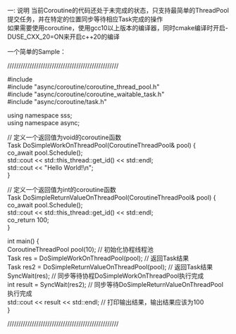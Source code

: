 一: 说明
当前Coroutine的代码还处于未完成的状态，只支持最简单的ThreadPool提交任务，并在特定的位置同步等待相应Task完成的操作  
如果需要使用coroutine，使用gcc10以上版本的编译器，同时cmake编译时开启-DUSE_CXX_20=ON来开启c++20的编译  

一个简单的Sample：

//////////////////////////////////////////////////

#include <iostream>  
#include "async/coroutine/coroutine_thread_pool.h"  
#include "async/coroutine/coroutine_waitable_task.h"  
#include "async/coroutine/task.h"  

using namespace sss;  
using namespace async;  

// 定义一个返回值为void的coroutine函数  
Task<void> DoSimpleWorkOnThreadPool(CoroutineThreadPool& pool) {  
  co_await pool.Schedule();  
  std::cout << std::this_thread::get_id() << std::endl;  
  std::cout << "Hello World!\n";  
}  

// 定义一个返回值为int的coroutine函数  
Task<int> DoSimpleReturnValueOnThreadPool(CoroutineThreadPool& pool) {  
  co_await pool.Schedule();  
  std::cout << std::this_thread::get_id() << std::endl;  
  co_return 100;  
}  

int main() {  
  CoroutineThreadPool pool(10);  // 初始化协程线程池  
  Task<void> res = DoSimpleWorkOnThreadPool(pool);   // 返回Task结果  
  Task<int> res2 = DoSimpleReturnValueOnThreadPool(pool);  // 返回Task结果    
  SyncWait(res);  //  同步等待协程DoSimpleWorkOnThreadPool执行完成  
  int result = SyncWait(res2);  // 同步等待DoSimpleReturnValueOnThreadPool执行完成  
  std::cout << result << std::endl;  // 打印输出结果，输出结果应该为100  
}

//////////////////////////////////////////////////  